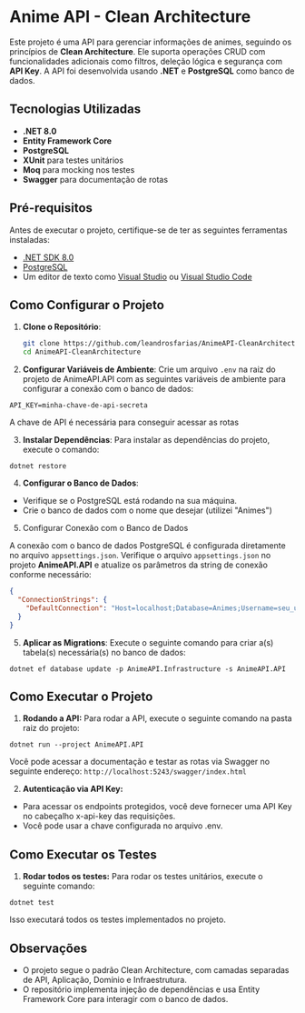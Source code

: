 # Anime API - Clean Architecture

Este projeto é uma API para gerenciar informações de animes, seguindo os princípios de **Clean Architecture**. Ele suporta operações CRUD com funcionalidades adicionais como filtros, deleção lógica e segurança com **API Key**. A API foi desenvolvida usando **.NET** e **PostgreSQL** como banco de dados.

## Tecnologias Utilizadas

- **.NET 8.0**
- **Entity Framework Core**
- **PostgreSQL**
- **XUnit** para testes unitários
- **Moq** para mocking nos testes
- **Swagger** para documentação de rotas

## Pré-requisitos

Antes de executar o projeto, certifique-se de ter as seguintes ferramentas instaladas:

- [.NET SDK 8.0](https://dotnet.microsoft.com/download/dotnet/8.0)
- [PostgreSQL](https://www.postgresql.org/download/)
- Um editor de texto como [Visual Studio](https://visualstudio.microsoft.com/) ou [Visual Studio Code](https://code.visualstudio.com/)

## Como Configurar o Projeto

1. **Clone o Repositório**:

   ```bash
   git clone https://github.com/leandrosfarias/AnimeAPI-CleanArchitecture.git
   cd AnimeAPI-CleanArchitecture
   ```

2. **Configurar Variáveis de Ambiente**: Crie um arquivo `.env` na raiz do projeto de AnimeAPI.API com as seguintes variáveis de ambiente para configurar a conexão com o banco de dados:

```
API_KEY=minha-chave-de-api-secreta
```

A chave de API é necessária para conseguir acessar as rotas

3. **Instalar Dependências**: Para instalar as dependências do projeto, execute o comando:

```
dotnet restore
```

4. **Configurar o Banco de Dados**:

- Verifique se o PostgreSQL está rodando na sua máquina.
- Crie o banco de dados com o nome que desejar (utilizei "Animes")

5. Configurar Conexão com o Banco de Dados

A conexão com o banco de dados PostgreSQL é configurada diretamente no arquivo `appsettings.json`. Verifique o arquivo `appsettings.json` no projeto **AnimeAPI.API** e atualize os parâmetros da string de conexão conforme necessário:

```json
{
  "ConnectionStrings": {
    "DefaultConnection": "Host=localhost;Database=Animes;Username=seu_usuario;Password=sua_senha"
  }
}
```

5. **Aplicar as Migrations**: Execute o seguinte comando para criar a(s) tabela(s) necessária(s) no banco de dados:

```
dotnet ef database update -p AnimeAPI.Infrastructure -s AnimeAPI.API
```

## Como Executar o Projeto

1. **Rodando a API:** Para rodar a API, execute o seguinte comando na pasta raiz do projeto:

```
dotnet run --project AnimeAPI.API
```

Você pode acessar a documentação e testar as rotas via Swagger no seguinte endereço: `http://localhost:5243/swagger/index.html`

2. **Autenticação via API Key:**

- Para acessar os endpoints protegidos, você deve fornecer uma API Key no cabeçalho x-api-key das requisições.
- Você pode usar a chave configurada no arquivo .env.

## Como Executar os Testes

1. **Rodar todos os testes:** Para rodar os testes unitários, execute o seguinte comando:

```
dotnet test
```

Isso executará todos os testes implementados no projeto.

## Observações

- O projeto segue o padrão Clean Architecture, com camadas separadas de API, Aplicação, Domínio e Infraestrutura.
- O repositório implementa injeção de dependências e usa Entity Framework Core para interagir com o banco de dados.
